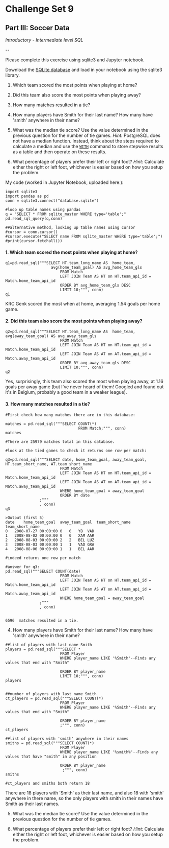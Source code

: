 # Challenge Set 9
## Part III: Soccer Data

*Introductory - Intermediate level SQL*

--

Please complete this exercise using sqlite3 and Jupyter notebook.

Download the [SQLite database](https://www.kaggle.com/hugomathien/soccer/downloads/soccer.zip) and load in your notebook using the sqlite3 library. 

1. Which team scored the most points when playing at home?  

2. Did this team also score the most points when playing away?  

3. How many matches resulted in a tie?  

4. How many players have Smith for their last name? How many have 'smith' anywhere in their name?

5. What was the median tie score? Use the value determined in the previous question for the number of tie games. *Hint:* PostgreSQL does not have a median function. Instead, think about the steps required to calculate a median and use the [`WITH`](https://www.postgresql.org/docs/8.4/static/queries-with.html) command to store stepwise results as a table and then operate on these results. 

6. What percentage of players prefer their left or right foot? *Hint:* Calculate either the right or left foot, whichever is easier based on how you setup the problem.


My code (worked in Jupyter Notebook, uploaded here:):
```
import sqlite3
import pandas as pd
conn = sqlite3.connect("database.sqlite")

#loop up table names using pandas
q = "SELECT * FROM sqlite_master WHERE type='table';"
pd.read_sql_query(q,conn)

##alternative method, looking up table names using cursor
#cursor = conn.cursor()
#cursor.execute("SELECT name FROM sqlite_master WHERE type='table';")
#print(cursor.fetchall())
```

#### 1. Which team scored the most points when playing at home?

```
q1=pd.read_sql("""SELECT HT.team_long_name AS  home_team, 
                    avg(home_team_goal) AS avg_home_team_gls
                        FROM Match
                        LEFT JOIN Team AS HT on HT.team_api_id = Match.home_team_api_id
                        ORDER BY avg_home_team_gls DESC
                        LIMIT 10;""", conn)
q1
```
KRC Genk scored the most when at home, averaging 1.54 goals per home game.


#### 2. Did this team also score the most points when playing away?
```
q2=pd.read_sql("""SELECT HT.team_long_name AS  home_team, 
avg(away_team_goal) AS avg_away_team_gls
                        FROM Match
                        LEFT JOIN Team AS HT on HT.team_api_id = Match.home_team_api_id
                        LEFT JOIN Team AS AT on AT.team_api_id = Match.away_team_api_id
                        ORDER BY avg_away_team_gls DESC
                        LIMIT 10;""", conn)
q2
```
Yes, surprisingly, this team also scored the most when playing away, at 1.16 goals per away game (but I've never heard of them! Googled and found out it's in Belgium, probably a good team in a weaker league). 

#### 3. How many matches resulted in a tie?
```
#First check how many matches there are in this database:

matches = pd.read_sql("""SELECT COUNT(*)                                        
                                FROM Match;""", conn)
matches

#There are 25979 matches total in this database.

#look at the tied games to check it returns one row per match:

q3=pd.read_sql("""SELECT date, home_team_goal, away_team_goal, HT.team_short_name, AT.team_short_name
                        FROM Match
                        LEFT JOIN Team AS HT on HT.team_api_id = Match.home_team_api_id
                        LEFT JOIN Team AS AT on AT.team_api_id = Match.away_team_api_id
                        WHERE home_team_goal = away_team_goal
                        ORDER BY date
               ;"""
               , conn)
q3  

>Output (first 5)
date	home_team_goal	away_team_goal	team_short_name	team_short_name
0	2008-07-27 00:00:00	0	0	YB	VAD
1	2008-08-02 00:00:00	0	0	XAM	AAR
2	2008-08-03 00:00:00	2	2	BEL	LUZ
3	2008-08-03 00:00:00	1	1	VAD	GRA
4	2008-08-06 00:00:00	1	1	BEL	AAR

#indeed returns one row per match

#answer for q3:
pd.read_sql("""SELECT COUNT(date) 
                        FROM Match
                        LEFT JOIN Team AS HT on HT.team_api_id = Match.home_team_api_id
                        LEFT JOIN Team AS AT on AT.team_api_id = Match.away_team_api_id
                        WHERE home_team_goal = away_team_goal
               ;"""
               , conn)


6596  matches resulted in a tie.
```


4. How many players have Smith for their last name? How many have 'smith' anywhere in their name?
```
##list of players with last name Smith
players = pd.read_sql("""SELECT *
                        FROM Player
                        WHERE player_name LIKE '%Smith'--Finds any values that end with "Smith"
                    
                        ORDER BY player_name
                        LIMIT 10;""", conn)
players


##number of players with last name Smith
ct_players = pd.read_sql("""SELECT COUNT(*)
                        FROM Player
                        WHERE player_name LIKE '%Smith'--Finds any values that end with "Smith"
                    
                        ORDER BY player_name
                        ;""", conn)
ct_players

##list of players with 'smith' anywhere in their names
smiths = pd.read_sql("""SELECT COUNT(*)
                        FROM Player
                        WHERE player_name LIKE '%smith%'--Finds any values that have "smith" in any position
                    
                        ORDER BY player_name
                         ;""", conn)
smiths

#ct_players and smiths both return 18
```
There are 18 players with 'Smith' as their last name, and also 18 with 'smith' anywhere in there name, so the only players with smith in their names have Smith as their last names.



5. What was the median tie score? Use the value determined in the previous question for the number of tie games. 



6. What percentage of players prefer their left or right foot? *Hint:* Calculate either the right or left foot, whichever is easier based on how you setup the problem.
